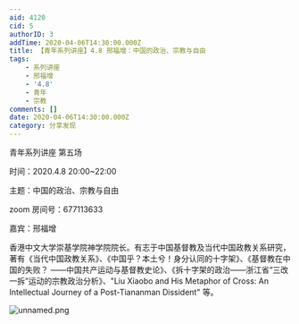 ```yaml
---
aid: 4120
cid: 5
authorID: 3
addTime: 2020-04-06T14:30:00.000Z
title: 【青年系列讲座】4.8 邢福增：中国的政治、宗教与自由
tags:
    - 系列讲座
    - 邢福增
    - '4.8'
    - 青年
    - 宗教
comments: []
date: 2020-04-06T14:30:00.000Z
category: 分享发现
---
```


青年系列讲座 第五场

时间：2020.4.8 20:00~22:00

主题：中国的政治、宗教与自由

zoom 房间号：677113633

嘉宾：邢福增

香港中文大学崇基学院神学院院长。有志于中国基督教及当代中国政教关系研究，著有《当代中国政教关系》、《中国乎？本土兮！身分认同的十字架》、《基督教在中国的失败？ ——中国共产运动与基督教史论》、《拆十字架的政治——浙江省“三改一拆”运动的宗教政治分析》、"Liu Xiaobo and His Metaphor of Cross: An Intellectual Journey of a Post-Tiananman Dissident" 等。

![unnamed.png](https://i.loli.net/2020/04/06/DM2q3md6IbLzuHQ.png)
